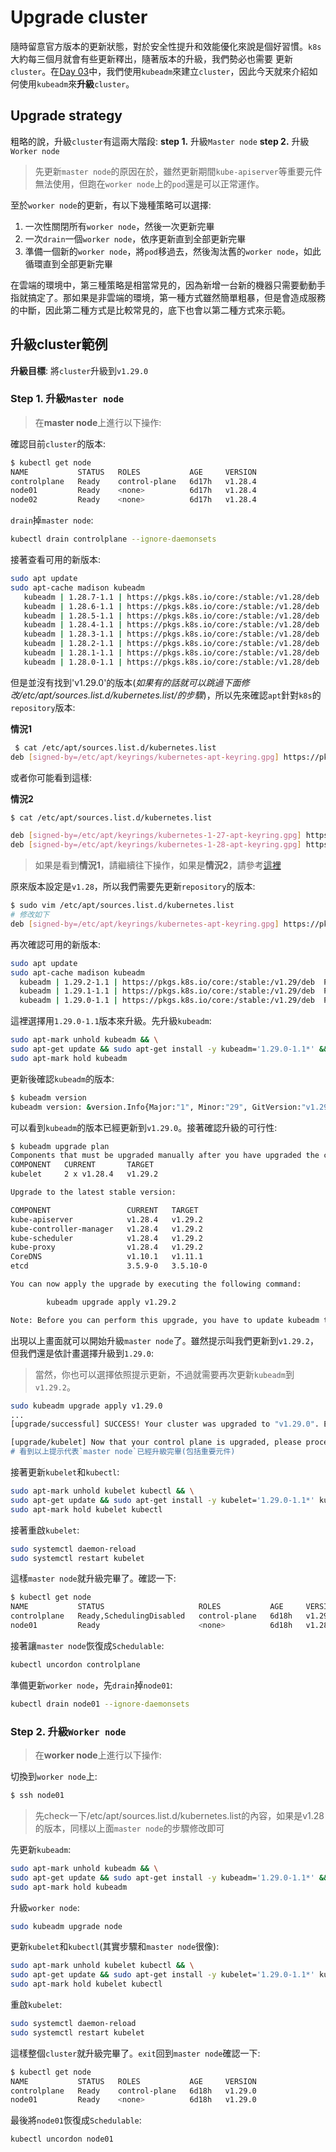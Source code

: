 # Upgrade cluster

隨時留意官方版本的更新狀態，對於安全性提升和效能優化來說是個好習慣。`k8s`大約每三個月就會有些更新釋出，隨著版本的升級，我們勢必也需要
更新`cluster`。在[Day 03](03.md)中，我們使用`kubeadm`來建立`cluster`，因此今天就來介紹如何使用`kubeadm`來**升級**`cluster`。

## Upgrade strategy

粗略的說，升級`cluster`有這兩大階段:
  **step 1.** 升級`Master node` 
  **step 2.** 升級`Worker node`

> 先更新`master node`的原因在於，雖然更新期間`kube-apiserver`等重要元件無法使用，但跑在`worker node`上的`pod`還是可以正常運作。

至於`worker node`的更新，有以下幾種策略可以選擇:
  1. 一次性關閉所有`worker node`，然後一次更新完畢
  2. 一次`drain`一個`worker node`，依序更新直到全部更新完畢
  3. 準備一個新的`worker node`，將`pod`移過去，然後淘汰舊的`worker node`，如此循環直到全部更新完畢

在雲端的環境中，第三種策略是相當常見的，因為新增一台新的機器只需要動動手指就搞定了。那如果是非雲端的環境，第一種方式雖然簡單粗暴，但是會造成服務的中斷，因此第二種方式是比較常見的，底下也會以第二種方式來示範。

## 升級cluster範例

**升級目標**: 將`cluster`升級到`v1.29.0`

### Step 1. 升級`Master node`

> 在**master node**上進行以下操作:

確認目前`cluster`的版本:
```bash
$ kubectl get node
NAME           STATUS   ROLES           AGE     VERSION
controlplane   Ready    control-plane   6d17h   v1.28.4
node01         Ready    <none>          6d17h   v1.28.4
node02         Ready    <none>          6d17h   v1.28.4
```
`drain`掉`master node`:
```bash
kubectl drain controlplane --ignore-daemonsets
```

接著查看可用的新版本:
```bash
sudo apt update
sudo apt-cache madison kubeadm
   kubeadm | 1.28.7-1.1 | https://pkgs.k8s.io/core:/stable:/v1.28/deb  Packages
   kubeadm | 1.28.6-1.1 | https://pkgs.k8s.io/core:/stable:/v1.28/deb  Packages
   kubeadm | 1.28.5-1.1 | https://pkgs.k8s.io/core:/stable:/v1.28/deb  Packages
   kubeadm | 1.28.4-1.1 | https://pkgs.k8s.io/core:/stable:/v1.28/deb  Packages
   kubeadm | 1.28.3-1.1 | https://pkgs.k8s.io/core:/stable:/v1.28/deb  Packages
   kubeadm | 1.28.2-1.1 | https://pkgs.k8s.io/core:/stable:/v1.28/deb  Packages
   kubeadm | 1.28.1-1.1 | https://pkgs.k8s.io/core:/stable:/v1.28/deb  Packages
   kubeadm | 1.28.0-1.1 | https://pkgs.k8s.io/core:/stable:/v1.28/deb  Packages
```

但是並沒有找到'v1.29.0'的版本(*如果有的話就可以跳過下面修改/etc/apt/sources.list.d/kubernetes.list/的步驟*)，所以先來確認`apt`針對`k8s`的`repository`版本:

**情況1**
```bash
 $ cat /etc/apt/sources.list.d/kubernetes.list
deb [signed-by=/etc/apt/keyrings/kubernetes-apt-keyring.gpg] https://pkgs.k8s.io/core:/stable:/v1.28/deb/ /
```

或者你可能看到這樣:

**情況2**
```bash
$ cat /etc/apt/sources.list.d/kubernetes.list

deb [signed-by=/etc/apt/keyrings/kubernetes-1-27-apt-keyring.gpg] https://pkgs.k8s.io/core:/stable:/v1.27/deb/ /
deb [signed-by=/etc/apt/keyrings/kubernetes-1-28-apt-keyring.gpg] https://pkgs.k8s.io/core:/stable:/v1.28/deb/ /
```

> 如果是看到**情況1**，請繼續往下操作，如果是**情況2**，請參考[這裡](19-2-apt-source.md)

原來版本設定是`v1.28`，所以我們需要先更新`repository`的版本:
```bash
$ sudo vim /etc/apt/sources.list.d/kubernetes.list
# 修改如下
deb [signed-by=/etc/apt/keyrings/kubernetes-apt-keyring.gpg] https://pkgs.k8s.io/core:/stable:/v1.29/deb/ /
```

再次確認可用的新版本:
```bash
sudo apt update
sudo apt-cache madison kubeadm
  kubeadm | 1.29.2-1.1 | https://pkgs.k8s.io/core:/stable:/v1.29/deb  Packages
  kubeadm | 1.29.1-1.1 | https://pkgs.k8s.io/core:/stable:/v1.29/deb  Packages
  kubeadm | 1.29.0-1.1 | https://pkgs.k8s.io/core:/stable:/v1.29/deb  Packages
```

這裡選擇用`1.29.0-1.1`版本來升級。先升級`kubeadm`:
```bash
sudo apt-mark unhold kubeadm && \
sudo apt-get update && sudo apt-get install -y kubeadm='1.29.0-1.1*' && \
sudo apt-mark hold kubeadm
```

更新後確認`kubeadm`的版本:
```bash
$ kubeadm version
kubeadm version: &version.Info{Major:"1", Minor:"29", GitVersion:"v1.29.0", GitCommit:"3f7a50f38688eb332e2a1b013678c6435d539ae6", GitTreeState:"clean", BuildDate:"2023-12-13T08:50:10Z", GoVersion:"go1.21.5", Compiler:"gc", Platform:"linux/amd64"}
```

可以看到`kubeadm`的版本已經更新到`v1.29.0`。接著確認升級的可行性:
```bash
$ kubeadm upgrade plan
Components that must be upgraded manually after you have upgraded the control plane with 'kubeadm upgrade apply':
COMPONENT   CURRENT       TARGET
kubelet     2 x v1.28.4   v1.29.2

Upgrade to the latest stable version:

COMPONENT                 CURRENT   TARGET
kube-apiserver            v1.28.4   v1.29.2
kube-controller-manager   v1.28.4   v1.29.2
kube-scheduler            v1.28.4   v1.29.2
kube-proxy                v1.28.4   v1.29.2
CoreDNS                   v1.10.1   v1.11.1
etcd                      3.5.9-0   3.5.10-0

You can now apply the upgrade by executing the following command:

        kubeadm upgrade apply v1.29.2

Note: Before you can perform this upgrade, you have to update kubeadm to v1.29.2.
```

出現以上畫面就可以開始升級`master node`了。雖然提示叫我們更新到`v1.29.2`，但我們還是依計畫選擇升級到`1.29.0`:
> 當然，你也可以選擇依照提示更新，不過就需要再次更新`kubeadm`到`v1.29.2`。

```bash
sudo kubeadm upgrade apply v1.29.0
...
[upgrade/successful] SUCCESS! Your cluster was upgraded to "v1.29.0". Enjoy!

[upgrade/kubelet] Now that your control plane is upgraded, please proceed with upgrading your kubelets if you haven't already done so.
# 看到以上提示代表`master node`已經升級完畢(包括重要元件)
```

接著更新`kubelet`和`kubectl`:
```bash
sudo apt-mark unhold kubelet kubectl && \
sudo apt-get update && sudo apt-get install -y kubelet='1.29.0-1.1*' kubectl='1.29.0-1.1*' && \
sudo apt-mark hold kubelet kubectl
```

接著重啟`kubelet`:
```bash
sudo systemctl daemon-reload
sudo systemctl restart kubelet
```

這樣`master node`就升級完畢了。確認一下:
```bash
$ kubectl get node
NAME           STATUS                     ROLES           AGE     VERSION
controlplane   Ready,SchedulingDisabled   control-plane   6d18h   v1.29.0
node01         Ready                      <none>          6d18h   v1.28.4
```

接著讓`master node`恢復成`Schedulable`:
```bash
kubectl uncordon controlplane
```

準備更新`worker node`，先`drain`掉`node01`:
```bash
kubectl drain node01 --ignore-daemonsets
```

### Step 2. 升級`Worker node`

> 在**worker node**上進行以下操作:

切換到`worker node`上:
```bash
$ ssh node01
```
> 先check一下/etc/apt/sources.list.d/kubernetes.list的內容，如果是v1.28的版本，同樣以上面`master node`的步驟修改即可

先更新`kubeadm`:
```bash
sudo apt-mark unhold kubeadm && \
sudo apt-get update && sudo apt-get install -y kubeadm='1.29.0-1.1*' && \
sudo apt-mark hold kubeadm
```
升級`worker node`:
```bash
sudo kubeadm upgrade node
```

更新`kubelet`和`kubectl`(其實步驟和`master node`很像):
```bash
sudo apt-mark unhold kubelet kubectl && \
sudo apt-get update && sudo apt-get install -y kubelet='1.29.0-1.1*' kubectl='1.29.0-1.1*' && \
sudo apt-mark hold kubelet kubectl
```

重啟`kubelet`:
```bash
sudo systemctl daemon-reload
sudo systemctl restart kubelet
```

這樣整個`cluster`就升級完畢了。`exit`回到`master node`確認一下:
```bash
$ kubectl get node
NAME           STATUS   ROLES           AGE     VERSION
controlplane   Ready    control-plane   6d18h   v1.29.0
node01         Ready    <none>          6d18h   v1.29.0
```

最後將`node01`恢復成`Schedulable`:
```bash
kubectl uncordon node01
```

